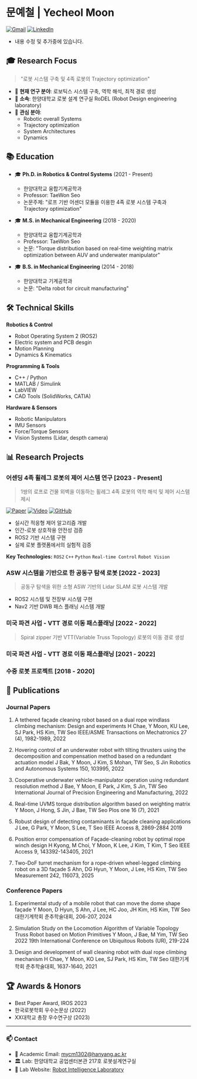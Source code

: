 # 문예철 |  Yecheol Moon
[![Gmail](https://img.shields.io/badge/Gmail-D14836?style=flat&logo=gmail&logoColor=white)](mailto:mycm1302@gmail.com)
[![LinkedIn](https://img.shields.io/badge/LinkedIn-0077B5?style=flat&logo=linkedin&logoColor=white)](https://www.linkedin.com/in/ycmoon)

* 내용 수정 및 추가중에 있습니다.
  
## 🎓 Research Focus
> "로봇 시스템 구축 및 4족 로봇의 Trajectory optimization"

- 🔬 **현재 연구 분야**: 로보틱스 시스템 구축, 역학 해석, 최적 경로 생성
- 🏫 **소속**: 한양대학교 로봇 설계 연구실 RoDEL (Robot Design engineering laboratory)
- 🌱 **관심 분야**: 
  - Robotic overall Systems
  - Trajectory optimization
  - System Architectures
  - Dynamics

## 📚 Education

- 🎓 **Ph.D. in Robotics & Control Systems** (2021 - Present)
  - 한양대학교 융합기계공학과
  - Professor: TaeWon Seo
  - 논문주제: "로프 기반 어센더 모듈을 이용한 4족 로봇 시스템 구축과 Trajectory optimization"

- 🎓 **M.S. in Mechanical Engineering** (2018 - 2020)
  - 한양대학교 융합기계공학과
  - Professor: TaeWon Seo
  - 논문: "Torque distribution based on real-time weighting matrix optimization between AUV and underwater manipulator"

- 🎓 **B.S. in Mechanical Engineering** (2014 - 2018)
  - 한양대학교 기계공학과
  - 논문: "Delta robot for circuit manufacturing"

## 🛠 Technical Skills

**Robotics & Control**
- Robot Operating System 2 (ROS2)
- Electric system and PCB desgin
- Motion Planning
- Dynamics & Kinematics

**Programming & Tools**
- C++ / Python
- MATLAB / Simulink
- LabVIEW
- CAD Tools (SolidWorks, CATIA)

**Hardware & Sensors**
- Robotic Manipulators
- IMU Sensors
- Force/Torque Sensors
- Vision Systems (Lidar, despth camera)

## 📊 Research Projects

### 어센딩 4족 휠레그 로봇의 제어 시스템 연구 [2023 - Present]
> 1쌍의 로프로 건물 외벽을 이동하는 휠레그 4족 로봇의 역학 해석 및 제어 시스템 제시

[![Paper](https://img.shields.io/badge/Paper-arXiv-red)](https://arxiv.org/abs/your-paper)
[![Video](https://img.shields.io/badge/Video-Youtube-red)](https://youtube.com/your-video)
[![GitHub](https://img.shields.io/badge/github-%23121011.svg?style=for-the-badge&logo=github&logoColor=white)](https://github.com/mycm1302/edelstro-control-packages)
- 실시간 적응형 제어 알고리즘 개발
- 인간-로봇 상호작용 안전성 검증
- ROS2 기반 시스템 구현
- 실제 로봇 플랫폼에서의 실험적 검증

**Key Technologies:** `ROS2` `C++` `Python` `Real-time Control` `Robot Vision`

### ASW 시스템을 기반으로 한 공동구 탐색 로봇 [2022 - 2023]
> 공동구 탐색을 위한 소형 ASW 기반의 Lidar SLAM 로봇 시스템 개발 

- ROS2 시스템 및 전장부 시스템 구현
- Nav2 기반 DWB 패스 플래닝 시스템 개발

### 미국 파견 사업 - VTT 경로 이동 패스플래닝 [2022 - 2022]
> Spiral zipper 기반 VTT(Variable Truss Topology) 로봇의 이동 경로 생성 

### 미국 파견 사업 - VTT 경로 이동 패스플래닝 [2021 - 2022]


### 수중 로봇 프로젝트 [2018 - 2020]



## 📝 Publications

### Journal Papers

1. A tethered façade cleaning robot based on a dual rope windlass climbing mechanism: Design and experiments
H Chae, Y Moon, KU Lee, SJ Park, HS Kim, TW Seo
IEEE/ASME Transactions on Mechatronics 27 (4), 1982-1989, 2022

2. Hovering control of an underwater robot with tilting thrusters using the decomposition and compensation method based on a redundant actuation model
J Bak, Y Moon, J Kim, S Mohan, TW Seo, S Jin
Robotics and Autonomous Systems 150, 103995, 2022

3. Cooperative underwater vehicle-manipulator operation using redundant resolution method
J Bae, Y Moon, E Park, J Kim, S Jin, TW Seo
International Journal of Precision Engineering and Manufacturing, 2022

4. Real-time UVMS torque distribution algorithm based on weighting matrix
Y Moon, J Hong, S Jin, J Bae, TW Seo
Plos one 16 (7), 2021

5. Robust design of detecting contaminants in façade cleaning applications
J Lee, G Park, Y Moon, S Lee, T Seo
IEEE Access 8, 2869-2884 2019

6. Position error compensation of Façade-cleaning robot by optimal rope winch design
H Kyong, M Choi, Y Moon, K Lee, J Kim, T Kim, T Seo
IEEE Access 9, 143392-143405, 2021

7. Two-DoF turret mechanism for a rope-driven wheel-legged climbing robot on a 3D façade
S Ahn, DG Hyun, Y Moon, J Lee, HS Kim, TW Seo
Measurement 242, 116073, 2025

### Conference Papers
1. Experimental study of a mobile robot that can move the dome shape façade
Y Moon, D Hyun, S Ahn, J Lee, HC Joo, JH Kim, HS Kim, TW Seo
대한기계학회 춘추학술대회, 206-207, 2024

2. Simulation Study on the Locomotion Algorithm of Variable Topology Truss Robot based on Motion Primitives
Y Moon, J Bae, M Yim, TW Seo
2022 19th International Conference on Ubiquitous Robots (UR), 219-224

3. Design and development of wall cleaning robot with dual rope climbing mechanism
H Chae, Y Moon, KO Lee, SJ Park, HS Kim, TW Seo
대한기계학회 춘추학술대회, 1637-1640, 2021

## 🏆 Awards & Honors
- Best Paper Award, IROS 2023
- 한국로봇학회 우수논문상 (2022)
- XX대학교 총장 우수연구상 (2023)

---
### 📫 Contact
- 📧 Academic Email: mycm1302@hanyang.ac.kr
- 🏛 Lab: 한양대학교 공업센터본관 217호 로봇설계연구실
- 🔬 Lab Website: [Robot Intelligence Laboratory](https://lab-website.edu)
